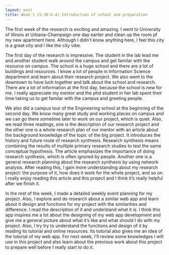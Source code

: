 ```yaml
---
layout: post
title: Week 1 (5.30-6.4) Introduction of school and preparation
---
```


The first week of the research is exciting and amazing. I went to University of Illinois at Urbana-Champaign one day earlier and clean up the room pf my new apartment here. Although I didn't know anything here, I feel this city is a great city and I like the city vibe. 

The first day of the research is impressive. The student in the lab lead me and another student walk around the campus and get familar with the resource on campus. The school is a huge school and there are a lot of buildings and resources. I know a lot of people in Information Science department and learn about their research project. We also went to the downtown to have luch together and talk about the school and research. There are a lot of information at the first day, because the school is new for me. I really appreciate my mentor and the phd student in her lab spent their time taking us to get familar with the campus and greeting people. 

We also did a campus tour of the Engineering school at the beginning of the second day. We know many great study and working places on campus and we can go there sometime later to work on our project, which is quiet. Also, we read three readings, one is the description of our research project and the other one is a whole research plan of our mentor with an article about the background knowledge of the topic of the big project. It introduces the history and future route of research synthesis. Research synthesis means combining the results of multiple primary research studies to test the same conceptual hypothesis. The article emphasizes the importance of doing research synthesis, which is often ignored by people. Another one is a general research planning about the research synthesis by using network analysis. After reading this, I gain more understanding about my research project: the purpose of it, how does it work for the whole project, and so on. I really enjoy reading this article and this project and I think it’s really helpful after we finish it. 
  
In the rest of the week, I made a detailed weekly event planning for my project. Also, I explore and do research about a similar web app and learn about it design and functions for my project with the similarities and difference. I read the description of it and understand what it is. I think this app inspires me a lot about the designing of my web app development and give me a general picture about what it’s like and what should I do with my project. Also, I try try to understand the functions and design of it by reading its tutorial and online resources. Its tutorial also gives me an idea of the tutorial of my web app. For next week, I'll review some knowledges I will use in this project and also learn about the previous work about this project to prepare well before I really start to do it.
  





